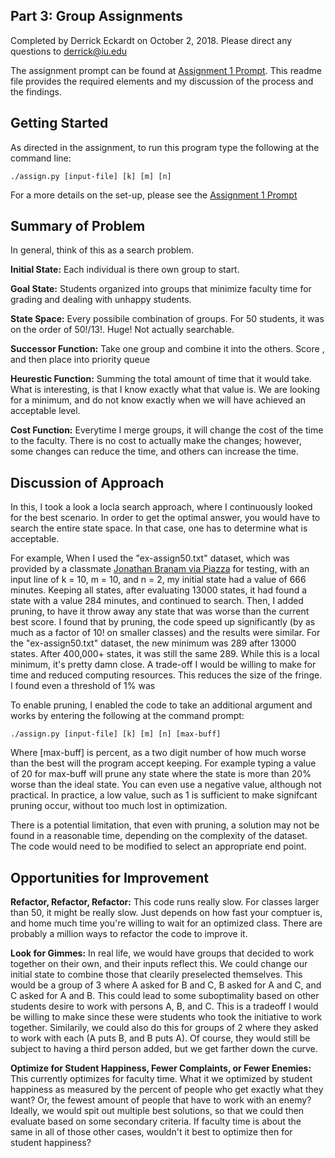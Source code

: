 ## Part 3: Group Assignments

Completed by Derrick Eckardt on October 2, 2018.  Please direct any questions to [derrick@iu.edu](mailto:derrick@iu.edu)

The assignment prompt can be found at [Assignment 1 Prompt](https://github.iu.edu/cs-b551-fa2018/derrick-a1/blob/master/a1-v2.pdf).  This readme file provides the required elements and my discussion of the process and the findings.

## Getting Started

As directed in the assignment, to run this program type the following at the command line:

    ./assign.py [input-file] [k] [m] [n]

For a more details on the set-up, please see the [Assignment 1 Prompt](https://github.iu.edu/cs-b551-fa2018/derrick-a1/blob/master/a1-v2.pdf)

## Summary of Problem

In general, think of this as a search problem.

**Initial State:** Each individual is there own group to start.

**Goal State:** Students organized into groups that minimize faculty time for grading and dealing with unhappy students.

**State Space:** Every possibile combination of groups.  For 50 students, it was on the order of 50!/13!.  Huge! Not actually searchable.

**Successor Function:** Take one group and combine it into the others. Score , and then place into priority queue

**Heurestic Function:** Summing the total amount of time that it would take.  What is interesting, is that I know exactly what that value is.  We are looking for a minimum, and do not know exactly when we will have achieved an acceptable level.

**Cost Function:** Everytime I merge groups, it will change the cost of the time to the faculty.  There is no cost to actually make the changes; however, some changes can reduce the time, and others can increase the time.

## Discussion of Approach

In this, I took a look a locla search approach, where I continuously looked for the best scenario.  In order to get the optimal answer, you would have to search the entire state space.  In that case, one has to determine what is acceptable.

For example, When I used the "ex-assign50.txt" dataset, which was provided by a classmate [Jonathan Branam via Piazza](https://piazza.com/class/jl1erlsbz1n6ax?cid=259) for testing, with an input line of k = 10, m = 10, and n = 2, my initial state had a value of 666 minutes.  Keeping all states, after evaluating 13000 states, it had found a state with a value 284 minutes, and continued to search.  Then, I added pruning, to have it throw away any state that was worse than the current best score.  I found that by pruning, the code speed up significantly (by as much as a factor of 10! on smaller classes) and the results were similar.  For the "ex-assign50.txt" dataset, the new minimum was 289 after 13000 states.  After 400,000+ states, it was still the same 289.  While this is a local minimum, it's pretty damn close.  A trade-off I would be willing to make for time and reduced computing resources.  This reduces the size of the fringe.  I found even a threshold of 1% was 

To enable pruning, I enabled the code to take an additional argument and works by entering the following at the command prompt:

    ./assign.py [input-file] [k] [m] [n] [max-buff]

Where [max-buff] is percent, as a two digit number of how much worse than the best will the program accept keeping.  For example typing a value of 20 for max-buff will prune any state where the state is more than 20% worse than the ideal state.  You can even use a negative value, although not practical.  In practice, a low value, such as 1 is sufficient to make signifcant pruning occur, without too much lost in optimization.

There is a potential limitation, that even with pruning, a solution may not be found in a reasonable time, depending on the complexity of the dataset.  The code would need to be modified to select an appropriate end point.

## Opportunities for Improvement

**Refactor, Refactor, Refactor:** This code runs really slow.  For classes larger than 50, it might be really slow.  Just depends on how fast your comptuer is, and home much time you're willing to wait for an optimized class. There are probably a million ways to refactor the code to improve it.

**Look for Gimmes:** In real life, we would have groups that decided to work together on their own, and their inputs reflect this.  We could change our initial state to combine those that clearily preselected themselves.  This would be a group of 3 where A asked for B and C, B asked for A and C, and C asked for A and B.  This could lead to some suboptimality based on other students desire to work with persons A, B, and C.  This is a tradeoff I would be willing to make since these were students who took the initiative to work together.  Similarily, we could also do this for groups of 2 where they asked to work with each (A puts B, and B puts A).  Of course, they would still be subject to having a third person added, but we get farther down the curve.

**Optimize for Student Happiness, Fewer Complaints, or Fewer Enemies:** This currently optimizes for faculty time.  What it we optimized by student happiness as measured by the percent of people who get exactly what they want? Or, the fewest amount of people that have to work with an enemy?  Ideally, we would spit out multiple best solutions, so that we could then evaluate based on some secondary criteria.  If faculty time is about the same in all of those other cases, wouldn't it best to optimize then for student happiness?